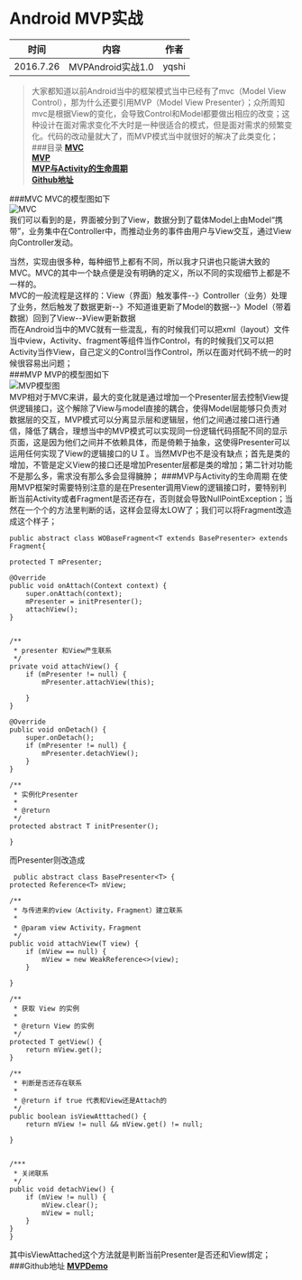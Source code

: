 # Android MVP实战
时间      | 内容| 作者
--------- |- | ---
2016.7.26 | MVPAndroid实战1.0| yqshi
>大家都知道以前Android当中的框架模式当中已经有了mvc（Model View Control），那为什么还要引用MVP（Model View Presenter）；众所周知mvc是根据View的变化，会导致Control和Model都要做出相应的改变；这种设计在面对需求变化不大时是一种很适合的模式，但是面对需求的频繁变化。代码的改动量就大了，而MVP模式当中就很好的解决了此类变化；
###目录
 **[MVC](#mvc)**  
 **[MVP](#mvp)**  
 **[MVP与Activity的生命周期](#mvp_life_cycle)**  
 **[Github地址](#github_address)**

<a name="mvc"></a>
###MVC
MVC的模型图如下<br>
![MVC](http://images.cnitblog.com/i/380707/201403/151950595272107.jpg)<br/>
我们可以看到的是，界面被分到了View，数据分到了载体Model上由Model“携带”，业务集中在Controller中，而推动业务的事件由用户与View交互，通过View向Controller发动。

当然，实现由很多种，每种细节上都有不同，所以我才只讲也只能讲大致的MVC。MVC的其中一个缺点便是没有明确的定义，所以不同的实现细节上都是不一样的。<br/>
MVC的一般流程是这样的：View（界面）触发事件--》Controller（业务）处理了业务，然后触发了数据更新--》不知道谁更新了Model的数据--》Model（带着数据）回到了View--》View更新数据<br>
而在Android当中的MVC就有一些混乱，有的时候我们可以把xml（layout）文件当中view，Activity、fragment等组件当作Control，有的时候我们又可以把Activity当作View，自己定义的Control当作Control，所以在面对代码不统一的时候很容易出问题；  
<a name="mvp"></a>
###MVP
MVP的模型图如下<br/>
![MVP模型图](http://images.cnitblog.com/i/380707/201403/152105088404082.gif)<br/>
MVP相对于MVC来讲，最大的变化就是通过增加一个Presenter层去控制View提供逻辑接口，这个解除了View与model直接的耦合，使得Model层能够只负责对数据层的交互，MVP模式可以分离显示层和逻辑层，他们之间通过接口进行通信，降低了耦合，理想当中的MVP模式可以实现同一份逻辑代码搭配不同的显示页面，这是因为他们之间并不依赖具体，而是倚赖于抽象，这使得Presenter可以运用任何实现了View的逻辑接口的ＵＩ。当然MVP也不是没有缺点；首先是类的增加，不管是定义View的接口还是增加Presenter层都是类的增加；第二针对功能不是那么多，需求没有那么多会显得臃肿；
<a name="mvp_life_cycle"></a>
###MVP与Activity的生命周期
  在使用MVP框架时需要特别注意的是在Presenter调用View的逻辑接口时，要特别判断当前Activity或者Fragment是否还存在，否则就会导致NullPointException；当然在一个个的方法里判断的话，这样会显得太LOW了；我们可以将Fragment改造成这个样子；<br/>

    public abstract class WOBaseFragment<T extends BasePresenter> extends Fragment{

    protected T mPresenter;

    @Override
    public void onAttach(Context context) {
        super.onAttach(context);
        mPresenter = initPresenter();
        attachView();
    }


    /**
     * presenter 和View产生联系
     */
    private void attachView() {
        if (mPresenter != null) {
            mPresenter.attachView(this);

        }
    }

    @Override
    public void onDetach() {
        super.onDetach();
        if (mPresenter != null) {
            mPresenter.detachView();
        }
    }

    /**
     * 实例化Presenter
     *
     * @return
     */
    protected abstract T initPresenter();

    }

   而Presenter则改造成  

     public abstract class BasePresenter<T> {
    protected Reference<T> mView;

    /**
     * 与传进来的view（Activity，Fragment）建立联系
     *
     * @param view Activity，Fragment
     */
    public void attachView(T view) {
        if (mView == null) {
            mView = new WeakReference<>(view);
        }

    }

    /**
     * 获取 View 的实例
     *
     * @return View 的实例
     */
    protected T getView() {
        return mView.get();
    }

    /**
     * 判断是否还存在联系
     *
     * @return if true 代表和View还是Attach的
     */
    public boolean isViewAtttached() {
        return mView != null && mView.get() != null;

    }


    /***
     * 关闭联系
     */
    public void detachView() {
        if (mView != null) {
            mView.clear();
            mView = null;
        }
    }
    }
其中isViewAttached这个方法就是判断当前Presenter是否还和View绑定；
<a name="github_address"></a>
###Github地址
  **[MVPDemo](  https://github.com/yqshi/MVPDemo)**
